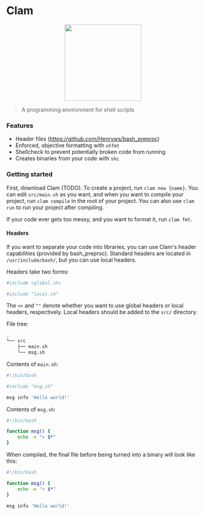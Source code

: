 # Clam

<p align="center">
<a href="https://github.com/Henryws/clam"><img align="center" src="https://webstockreview.net/images/clam-clipart-svg-10.png" width="200" height="200"></a>
</p>

> A programming environment for shell scripts

### Features
* Header files (https://github.com/Henryws/bash_preproc)
* Enforced, objective formatting with `shfmt`
* Shellcheck to prevent potentially broken code from running
* Creates binaries from your code with `shc`

### Getting started
First, download Clam (TODO). To create a project, run `clam new {name}`. You can edit `src/main.sh` as you want, and when you want to compile your project, run `clam compile` in the root of your project. You can also use `clam run` to run your project after compiling.

If your code ever gets too messy, and you want to format it, run `clam fmt`.

#### Headers
If you want to separate your code into libraries, you can use Clam's header capabilities (provided by bash_preproc). Standard headers are located in `/usr/include/bash/`, but you can use local headers.

Headers take two forms:
```bash
#include <global.sh>

#include "local.sh"
```

The `<>` and `""` denote whether you want to use global headers or local headers, respectively. Local headers should be added to the `src/` directory.

File tree:
```bash
.
└── src
    ├── main.sh
    └── msg.sh
```

Contents of `main.sh`:
```bash
#!/bin/bash

#include "msg.sh"

msg info 'Hello world!'
```

Contents of `msg.sh`:
```bash
#!/bin/bash

function msg() {
    echo -e "> $*"
}
```

When compiled, the final file before being turned into a binary will look like this:
```bash
#!/bin/bash

function msg() {
    echo -e "> $*"
}

msg info 'Hello world!'
```
